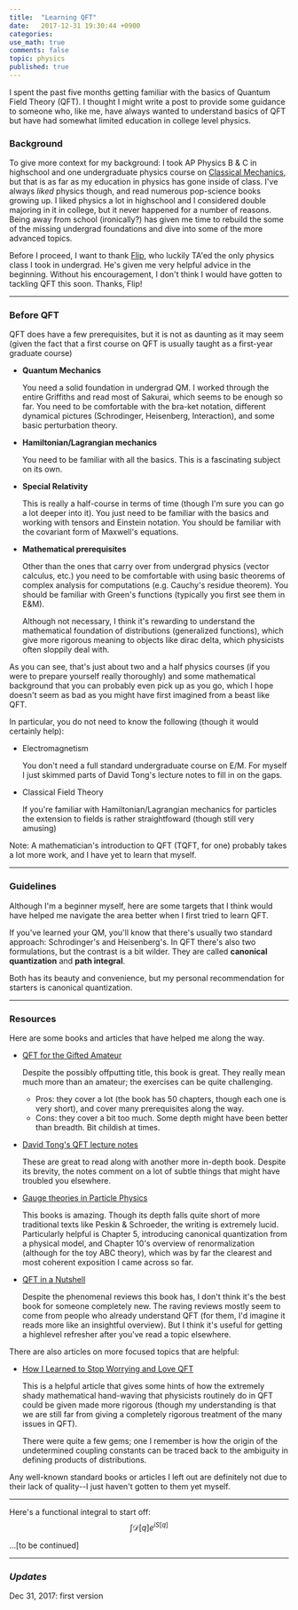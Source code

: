 ```yaml
---
title:  "Learning QFT"
date:   2017-12-31 19:30:44 +0900
categories:
use_math: true
comments: false
topic: physics
published: true
---
```


I spent the past five months getting familiar with the basics of Quantum Field Theory (QFT).
I thought I might write a post to provide some guidance to someone who, like me, have always wanted to understand basics of QFT but have had somewhat
limited education in college level physics.

### Background
To give more context for my background: I took AP Physics B & C in highschool and one undergraduate physics course on [Classical Mechanics][phy3318], but that is as far as my education in physics has gone inside of class.
I've always *liked* physics though, and read numerous pop-science books growing up. I liked physics a lot in highschool and I considered double majoring in it in college, but it never happened for a number of reasons.
Being away from school (ironically?) has given me time to rebuild the some of the missing undergrad foundations and dive into some of the more advanced topics.

Before I proceed, I want to thank [Flip](http://physics.ucr.edu/~flip/), who luckily TA'ed the only physics class I took in undergrad. He's given me very helpful advice in the beginning. Without his encouragement, I don't think I would have gotten to tackling QFT this soon. Thanks, Flip!

[phy3318]: https://www.physics.uci.edu/~tanedo/P3318.html

-------

### Before QFT

QFT does have a few prerequisites, but it is not as daunting as it may seem (given the fact that a first course on QFT is usually taught as a first-year graduate course)

* **Quantum Mechanics**

    You need a solid foundation in undergrad QM. I worked through the entire Griffiths and read most of Sakurai, which seems to be enough so far. You need to be comfortable with the bra-ket notation, different dynamical pictures (Schrodinger, Heisenberg, Interaction), and some basic perturbation theory.

* **Hamiltonian/Lagrangian mechanics**

    You need to be familiar with all the basics. This is a fascinating subject on its own.

* **Special Relativity**

    This is really a half-course in terms of time (though I'm sure you can go a lot deeper into it). You just need to be familiar with the basics and working with tensors and Einstein notation.
    You should be familiar with the covariant form of Maxwell's equations.

* **Mathematical prerequisites**

    Other than the ones that carry over from undergrad physics (vector calculus, etc.) you need to be comfortable with
    using basic theorems of complex analysis for computations (e.g. Cauchy's residue theorem).
    You should be familiar with Green's functions (typically you first see them in E&M).

    Although not necessary, I think it's rewarding to understand the mathematical foundation of distributions (generalized functions), which give more rigorous meaning to objects like dirac delta, which physicists often sloppily deal with.


As you can see, that's just about two and a half physics courses (if you were to prepare yourself really thoroughly) and some mathematical background that you can probably even pick up as you go, which I hope doesn't seem as bad as you might have first imagined from a beast like QFT.


In particular, you do not need to know the following (though it would certainly help):
* Electromagnetism

    You don't need a full standard undergraduate course on E/M.
    For myself I just skimmed parts of David Tong's lecture notes to fill in on the gaps.

* Classical Field Theory

    If you're familiar with Hamiltonian/Lagrangian mechanics for particles the extension to fields is rather straightfoward (though still very amusing)


Note: A mathematician's introduction to QFT (TQFT, for one) probably takes a lot more work, and I have yet to learn that myself.


--------

### Guidelines

Although I'm a beginner myself, here are some targets that I think would have helped me navigate the area better when I first tried to learn QFT.

If you've learned your QM, you'll know that there's usually two standard approach: Schrodinger's and Heisenberg's.
In QFT there's also two formulations, but the contrast is a bit wilder. They are called **canonical quantization** and **path integral**.

Both has its beauty and convenience, but my personal recommendation for starters is canonical quantization.


-----------

### Resources

Here are some books and articles that have helped me along the way.

* [QFT for the Gifted Amateur](https://www.amazon.com/Quantum-Field-Theory-Gifted-Amateur/dp/019969933X)

     Despite the possibly offputting title, this book is great. They really mean much more than an amateur; the exercises can be quite challenging.
    * Pros: they cover a lot (the book has 50 chapters, though each one is very short), and cover many prerequisites along the way. 
    * Cons: they cover a bit too much. Some depth might have been better than breadth. Bit childish at times.


* [David Tong's QFT lecture notes](http://www.damtp.cam.ac.uk/user/tong/qft.html)

    These are great to read along with another more in-depth book. Despite its brevity, the notes comment on a lot of subtle things that might have troubled you elsewhere.


* [Gauge theories in Particle Physics](https://www.amazon.com/Theories-Particle-Physics-Graduate-Student/dp/0750309822)

    This books is amazing. Though its depth falls quite short of more traditional texts like Peskin & Schroeder, the writing is extremely lucid. Particularly helpful is Chapter 5, introducing canonical quantization from a physical model, and Chapter 10's overview of renormalization (although for the toy ABC theory), which was by far the clearest and most coherent exposition I came across so far.


* [QFT in a Nutshell](https://www.amazon.com/Quantum-Field-Theory-Nutshell-nutshell/dp/0691140340)

   Despite the phenomenal reviews this book has, I don't think it's the best book for someone completely new. The raving reviews mostly seem to come from people who already understand QFT (for them, I'd imagine it reads more like an insightful overview). But I think it's useful for getting a highlevel refresher after you've read a topic elsewhere. 



There are also articles on more focused topics that are helpful:

* [How I Learned to Stop Worrying and Love QFT](https://arxiv.org/abs/1201.2714)

   This is a helpful article that gives some hints of how the extremely shady mathematical hand-waving that physicists routinely do in QFT could be given made more rigorous (though my understanding is that we are still far from giving a completely rigorous treatment of the many issues in QFT).

    There were quite a few gems; one I remember is how the origin of the undetermined coupling constants can be traced back to the ambiguity in defining products of distributions.



Any well-known standard books or articles I left out are definitely not due to their lack of quality--I just haven't gotten to them yet myself.

-------

Here's a functional integral to start off:
$$\int \mathcal{D}[q]e^{i S[q]} $$

...\[to be continued\]

--------

### *Updates*

Dec 31, 2017: first version



